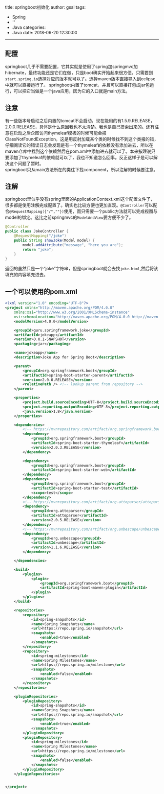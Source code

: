 title: springboot初始化
author: gsal
tags:
  - Spring
  - ''
  - Java
categories:
  - Java
date: 2018-06-20 12:30:00
---
## 配置
springboot几乎不需要配置，它其实就是使用了spring加springmvc加hibernate，最终功能还是它们在做，只是boot确实开始起来很方便。只需要到`start.spring.io`选择对应的版本就可以了。选择maven版本直接导入到eclipse中就可以直接运行了。
springboot内置了tomcat，并且可以直接打包成jar包运行，可以把它当做是一个java应用，因为它的入口就是main方法。

## 注意
有一些版本号启动之后内置的tomcat不会启动，现在能用的有1.5.9.RELEASE，2.0.0.RELEASE，具体是什么原因我也不太清楚。我也是自己摸索出来的。还有注意在启动之后企图访问thymeleaf模板的时候可能会报ClassNotFoundException，这是用反射加载某个类的时候找不到这个类报的错，仔细阅读它的错误日志会发现是有一个thymeleaf的依赖没有添加进去，所以在maven仓库中找到这个依赖然后在pom.xml中添加进去就可以了。本来按理说只要添加了thymeleaf的依赖就可以了，我也不知道怎么回事。反正这样子是可以解决这个问题了暂时。  
springboot只从main方法所在的类往下找component，所以注解的时候要注意。

## 注解
springboot里似乎没有spring里面的ApplicationContext.xml这个配置文件了，很多都是使用注解完成配置了。确实也比较方便也更加直观。`@Controller`可以配合`@RequestMapping({"/",""})`使用，而只需要一个public方法就可以完成视图与model的绑定。这比之前springmvc的`ModelAndView`要方便不少了。

``` java
@Controller
public class JokeController {
	@RequestMapping("/joke")
	public String showJoke(Model model) {
		model.addAttribute("message", "here you are");
		return "joke";
	}
}

```
返回的虽然只是一个“joke”字符串，但是springboot就会去找`joke.html`,然后将该填充的内容填充进去。

## 一个可以使用的pom.xml
``` xml
<?xml version="1.0" encoding="UTF-8"?>
<project xmlns="http://maven.apache.org/POM/4.0.0"
	xmlns:xsi="http://www.w3.org/2001/XMLSchema-instance"
	xsi:schemaLocation="http://maven.apache.org/POM/4.0.0 http://maven.apache.org/xsd/maven-4.0.0.xsd">
	<modelVersion>4.0.0</modelVersion>

	<groupId>guru.springframework.joke</groupId>
	<artifactId>jokeapp</artifactId>
	<version>0.0.1-SNAPSHOT</version>
	<packaging>jar</packaging>

	<name>jokeapp</name>
	<description>Joke App for Spring Boot</description>

	<parent>
		<groupId>org.springframework.boot</groupId>
		<artifactId>spring-boot-starter-parent</artifactId>
		<version>2.0.0.RELEASE</version>
		<relativePath /> <!-- lookup parent from repository -->
	</parent>

	<properties>
		<project.build.sourceEncoding>UTF-8</project.build.sourceEncoding>
		<project.reporting.outputEncoding>UTF-8</project.reporting.outputEncoding>
		<java.version>1.8</java.version>
	</properties>

	<dependencies>
		<!-- https://mvnrepository.com/artifact/org.springframework.boot/spring-boot-starter-thymeleaf -->
		<dependency>
			<groupId>org.springframework.boot</groupId>
			<artifactId>spring-boot-starter-thymeleaf</artifactId>
			<version>2.0.3.RELEASE</version>
		</dependency>

		<dependency>
			<groupId>org.springframework.boot</groupId>
			<artifactId>spring-boot-starter-web</artifactId>
		</dependency>
		<dependency>
			<groupId>org.springframework.boot</groupId>
			<artifactId>spring-boot-starter-test</artifactId>
			<scope>test</scope>
		</dependency>
		<!-- https://mvnrepository.com/artifact/org.attoparser/attoparser -->
		<dependency>
			<groupId>org.attoparser</groupId>
			<artifactId>attoparser</artifactId>
			<version>2.0.5.RELEASE</version>
		</dependency>
		<!-- https://mvnrepository.com/artifact/org.unbescape/unbescape -->
		<dependency>
			<groupId>org.unbescape</groupId>
			<artifactId>unbescape</artifactId>
			<version>1.1.6.RELEASE</version>
		</dependency>

	</dependencies>

	<build>
		<plugins>
			<plugin>
				<groupId>org.springframework.boot</groupId>
				<artifactId>spring-boot-maven-plugin</artifactId>
			</plugin>
		</plugins>
	</build>

	<repositories>
		<repository>
			<id>spring-snapshots</id>
			<name>Spring Snapshots</name>
			<url>https://repo.spring.io/snapshot</url>
			<snapshots>
				<enabled>true</enabled>
			</snapshots>
		</repository>
		<repository>
			<id>spring-milestones</id>
			<name>Spring Milestones</name>
			<url>https://repo.spring.io/milestone</url>
			<snapshots>
				<enabled>false</enabled>
			</snapshots>
		</repository>
	</repositories>

	<pluginRepositories>
		<pluginRepository>
			<id>spring-snapshots</id>
			<name>Spring Snapshots</name>
			<url>https://repo.spring.io/snapshot</url>
			<snapshots>
				<enabled>true</enabled>
			</snapshots>
		</pluginRepository>
		<pluginRepository>
			<id>spring-milestones</id>
			<name>Spring Milestones</name>
			<url>https://repo.spring.io/milestone</url>
			<snapshots>
				<enabled>false</enabled>
			</snapshots>
		</pluginRepository>
	</pluginRepositories>


</project>


```